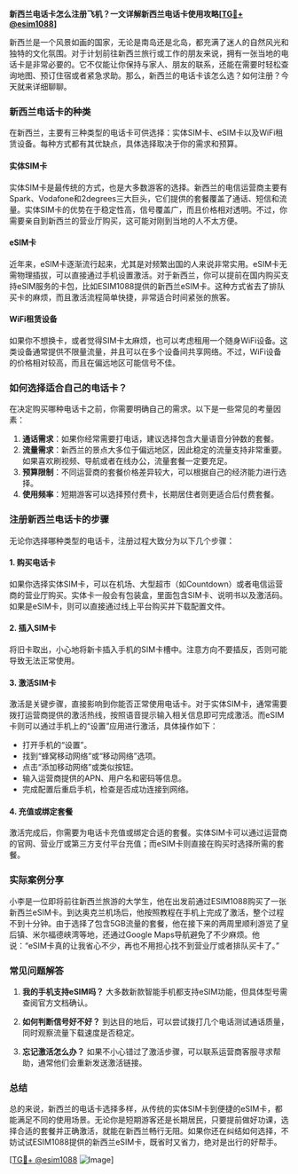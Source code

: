 **新西兰电话卡怎么注册飞机？一文详解新西兰电话卡使用攻略[[TG💪+ @esim1088](https://t.me/s/esim1088)]**

新西兰是一个风景如画的国家，无论是南岛还是北岛，都充满了迷人的自然风光和独特的文化氛围。对于计划前往新西兰旅行或工作的朋友来说，拥有一张当地的电话卡是非常必要的。它不仅能让你保持与家人、朋友的联系，还能在需要时轻松查询地图、预订住宿或者紧急求助。那么，新西兰的电话卡该怎么选？如何注册？今天就来详细聊聊。

### 新西兰电话卡的种类

在新西兰，主要有三种类型的电话卡可供选择：实体SIM卡、eSIM卡以及WiFi租赁设备。每种方式都有其优缺点，具体选择取决于你的需求和预算。

#### 实体SIM卡
实体SIM卡是最传统的方式，也是大多数游客的选择。新西兰的电信运营商主要有Spark、Vodafone和2degrees三大巨头，它们提供的套餐覆盖了通话、短信和流量。实体SIM卡的优势在于稳定性高，信号覆盖广，而且价格相对透明。不过，你需要亲自到新西兰的营业厅购买，这可能对刚到当地的人不太方便。

#### eSIM卡
近年来，eSIM卡逐渐流行起来，尤其是对频繁出国的人来说非常实用。eSIM卡无需物理插拔，可以直接通过手机设置激活。对于新西兰，你可以提前在国内购买支持eSIM服务的卡包，比如ESIM1088提供的新西兰eSIM卡。这种方式省去了排队买卡的麻烦，而且激活流程简单快捷，非常适合时间紧张的旅客。

#### WiFi租赁设备
如果你不想换卡，或者觉得SIM卡太麻烦，也可以考虑租用一个随身WiFi设备。这类设备通常提供不限量流量，并且可以在多个设备间共享网络。不过，WiFi设备的价格相对较高，而且在偏远地区可能信号不佳。

### 如何选择适合自己的电话卡？

在决定购买哪种电话卡之前，你需要明确自己的需求。以下是一些常见的考量因素：

1. **通话需求**：如果你经常需要打电话，建议选择包含大量语音分钟数的套餐。
2. **流量需求**：新西兰的景点大多位于偏远地区，因此稳定的流量支持非常重要。如果喜欢刷视频、导航或者在线办公，流量套餐一定要充足。
3. **预算限制**：不同运营商的套餐价格差异较大，可以根据自己的经济能力进行选择。
4. **使用频率**：短期游客可以选择预付费卡，长期居住者则更适合后付费套餐。

### 注册新西兰电话卡的步骤

无论你选择哪种类型的电话卡，注册过程大致分为以下几个步骤：

#### 1. 购买电话卡
如果你选择实体SIM卡，可以在机场、大型超市（如Countdown）或者电信运营商的营业厅购买。实体卡一般会有包装盒，里面包含SIM卡、说明书以及激活码。如果是eSIM卡，则可以直接通过线上平台购买并下载配置文件。

#### 2. 插入SIM卡
将旧卡取出，小心地将新卡插入手机的SIM卡槽中。注意方向不要插反，否则可能导致无法正常使用。

#### 3. 激活SIM卡
激活是关键步骤，直接影响到你能否正常使用电话卡。对于实体SIM卡，通常需要拨打运营商提供的激活热线，按照语音提示输入相关信息即可完成激活。而eSIM卡则可以通过手机上的“设置”应用进行激活，具体操作如下：
- 打开手机的“设置”。
- 找到“蜂窝移动网络”或“移动网络”选项。
- 点击“添加移动网络”或类似按钮。
- 输入运营商提供的APN、用户名和密码等信息。
- 完成配置后重启手机，检查是否成功连接到网络。

#### 4. 充值或绑定套餐
激活完成后，你需要为电话卡充值或绑定合适的套餐。实体SIM卡可以通过运营商的官网、营业厅或第三方支付平台充值；而eSIM卡则直接在购买时选择所需的套餐。

### 实际案例分享

小李是一位即将前往新西兰旅游的大学生，他在出发前通过ESIM1088购买了一张新西兰eSIM卡。到达奥克兰机场后，他按照教程在手机上完成了激活，整个过程不到十分钟。由于选择了包含5GB流量的套餐，他在接下来的两周里顺利游览了皇后镇、米尔福德峡湾等地，还通过Google Maps导航避免了不少麻烦。他说：“eSIM卡真的让我省心不少，再也不用担心找不到营业厅或者排队买卡了。”

### 常见问题解答

1. **我的手机支持eSIM吗？**
   大多数新款智能手机都支持eSIM功能，但具体型号需查阅官方文档确认。

2. **如何判断信号好不好？**
   到达目的地后，可以尝试拨打几个电话测试通话质量，同时观察流量下载速度是否稳定。

3. **忘记激活怎么办？**
   如果不小心错过了激活步骤，可以联系运营商客服寻求帮助，通常他们会重新发送激活链接。

### 总结

总的来说，新西兰的电话卡选择多样，从传统的实体SIM卡到便捷的eSIM卡，都能满足不同的使用场景。无论你是短期游客还是长期居民，只要提前做好功课，选择合适的套餐并正确激活，就能在新西兰畅行无阻。如果你还在纠结如何选择，不妨试试ESIM1088提供的新西兰eSIM卡，既省时又省力，绝对是出行的好帮手。

[[TG💪+ @esim1088](https://t.me/s/esim1088) ![Image](https://i.postimg.cc/4NQfJmqS/Snipaste-2025-05-13-00-14-12.png)]